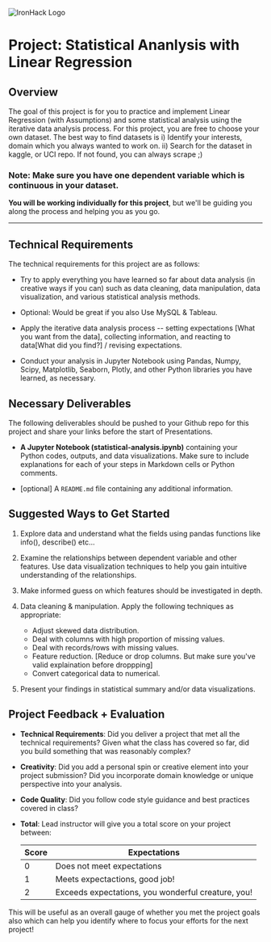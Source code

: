 ![IronHack Logo](https://s3-eu-west-1.amazonaws.com/ih-materials/uploads/upload_d5c5793015fec3be28a63c4fa3dd4d55.png)

# Project: Statistical Ananlysis with Linear Regression

## Overview

The goal of this project is for you to practice and implement Linear Regression (with Assumptions) and some statistical analysis using the iterative data analysis process. 
For this project, you are free to choose your own dataset. The best way to find datasets is i) Identify your interests, domain which you always wanted to work on. ii) Search for the dataset in kaggle, or UCI repo. If not found, you can always scrape ;) 

### Note: Make sure you have one dependent variable which is continuous in your dataset. 

**You will be working individually for this project**, but we'll be guiding you along the process and helping you as you go. 

---

## Technical Requirements

The technical requirements for this project are as follows:

* Try to apply everything you have learned so far about data analysis (in creative ways if you can) such as data cleaning, data manipulation, data visualization, and various statistical analysis methods.

* Optional: Would be great if you also Use MySQL & Tableau. 

* Apply the iterative data analysis process -- setting expectations [What you want from the data], collecting information, and reacting to data[What did you find?] / revising expectations.

* Conduct your analysis in Jupyter Notebook using Pandas, Numpy, Scipy, Matplotlib, Seaborn, Plotly, and other Python libraries you have learned, as necessary.

## Necessary Deliverables

The following deliverables should be pushed to your Github repo for this project and share your links before the start of Presentations.

* **A Jupyter Notebook (statistical-analysis.ipynb)** containing your Python codes, outputs, and data visualizations. Make sure to include explanations for each of your steps in Markdown cells or Python comments.

* [optional] A `README.md` file containing any additional information.

## Suggested Ways to Get Started

1. Explore data and understand what the fields using pandas functions like info(), describe() etc...

1. Examine the relationships between dependent variable and other features. Use data visualization techniques to help you gain intuitive understanding of the relationships.

1. Make informed guess on which features should be investigated in depth.

1. Data cleaning & manipulation. Apply the following techniques as appropriate:
    * Adjust skewed data distribution.
    * Deal with columns with high proportion of missing values.
    * Deal with records/rows with missing values.
    * Feature reduction. [Reduce or drop columns. But make sure you've valid explaination before droppping]
    * Convert categorical data to numerical.

1. Present your findings in statistical summary and/or data visualizations.

## Project Feedback + Evaluation

* __Technical Requirements__: Did you deliver a project that met all the technical requirements? Given what the class has covered so far, did you build something that was reasonably complex?

* __Creativity__: Did you add a personal spin or creative element into your project submission? Did you incorporate domain knowledge or unique perspective into your analysis.

* __Code Quality__: Did you follow code style guidance and best practices covered in class?

* __Total__: Lead instructor will give you a total score on your project between:

    **Score**|**Expectations**
    -----|-----
    0|Does not meet expectations
    1|Meets expectactions, good job!
    2|Exceeds expectations, you wonderful creature, you!

This will be useful as an overall gauge of whether you met the project goals also which can help you identify where to focus your efforts for the next project!
